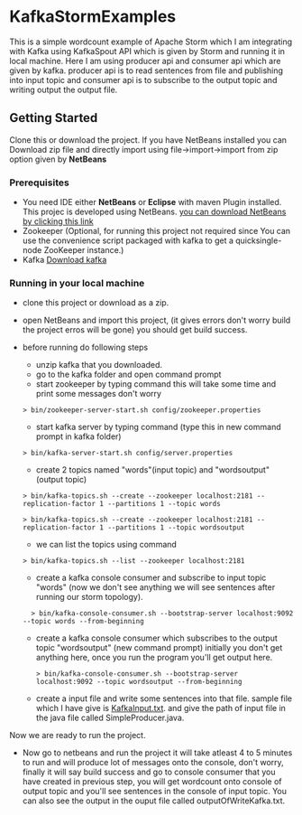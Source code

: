 # KafkaStormExamples
This is a simple wordcount example of Apache Storm which I am integrating with Kafka using KafkaSpout API which is 
given by Storm and running it in local machine.
Here I am using producer api and consumer api which are given by kafka. producer api is to read sentences from file
and publishing into input topic and consumer api is to subscribe to the output topic and writing output the output file.

## Getting Started
Clone this or download the project. If you have NetBeans installed you can Download zip file and 
directly import using file->import->import from zip option given by **NetBeans**


### Prerequisites

* You need IDE either **NetBeans** or **Eclipse** with maven Plugin installed. This projec is developed using NetBeans.
[you can download NetBeans by clicking this link](https://netbeans.org/downloads/)
* Zookeeper (Optional, for running this project not required since You can use the convenience script packaged with kafka 
       to get a quicksingle-node ZooKeeper instance.) 
* Kafka
[Download kafka](https://www.apache.org/dyn/closer.cgi?path=/kafka/1.0.0/kafka_2.11-1.0.0.tgz)

### Running in your local machine
* clone this project or download as a zip.
* open NetBeans and import this project, (it gives errors don't worry build the project erros will be gone) you should get build success.
* before running do following steps
    * unzip kafka that you downloaded.
    * go to the kafka folder and open command prompt
    * start zookeeper by typing command this will take some time and print some messages don't worry
    
    ```
    > bin/zookeeper-server-start.sh config/zookeeper.properties
    ```
    
    * start kafka server by typing command (type this in new command prompt in kafka folder)
    
    ```
    > bin/kafka-server-start.sh config/server.properties
    ```
    
    * create 2 topics named "words"(input topic) and "wordsoutput"(output topic)
    
    ```
    > bin/kafka-topics.sh --create --zookeeper localhost:2181 --replication-factor 1 --partitions 1 --topic words
    ```
    
    ```
    > bin/kafka-topics.sh --create --zookeeper localhost:2181 --replication-factor 1 --partitions 1 --topic wordsoutput
    ```
    
    * we can list the topics using command
    
    ```
    > bin/kafka-topics.sh --list --zookeeper localhost:2181
    ```
    
    * create a kafka console consumer and subscribe to input topic "words" (now we don't see anything we will see sentences after running our storm topology).
    
    ```
      > bin/kafka-console-consumer.sh --bootstrap-server localhost:9092 --topic words --from-beginning
    ```
    
    * create a kafka console consumer which subscribes to the output topic "wordsoutput" (new command prompt)
      initially you don't get anything here, once you run the program you'll get output here.
      
      ```
      > bin/kafka-console-consumer.sh --bootstrap-server localhost:9092 --topic wordsoutput --from-beginning
      ```
    * create a input file and write some sentences into that file. sample file which I have give is
      [KafkaInput.txt](https://docs.google.com/document/d/1Mwwk9yHk0xhoFdX2Kk9swhDXM7eUktyZHozi91DyQk4/edit?usp=sharing). and give the path of input file in the java file called SimpleProducer.java.
      
Now we are ready to run the project.
* Now go to netbeans and run the project it will take atleast 4 to 5 minutes to run and will produce lot of messages onto the console, don't worry, finally it will say build success and go to console consumer that you have created in previous step, you will get wordcount onto console of output topic and you'll see sentences in the console of input topic. You can also see the output in the ouput file called outputOfWriteKafka.txt.

